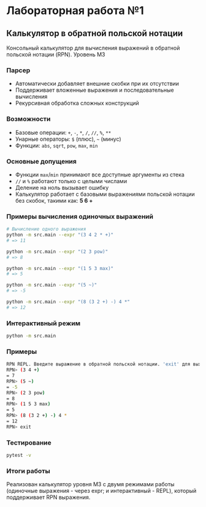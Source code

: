 # Лабораторная работа №1
## Калькулятор в обратной польской нотации

Консольный калькулятор для вычисления выражений в обратной польской нотации (RPN).
Уровень М3

### Парсер

- Автоматически добавляет внешние скобки при их отсутствии
- Поддерживает вложенные выражения и последовательные вычисления
- Рекурсивная обработка сложных конструкций


### Возможности

- Базовые операции: `+`, `-`, `*`, `/`, `//`, `%`, `**`
- Унарные операторы: `$` (плюс), `~` (минус)
- Функции: `abs`, `sqrt`, `pow`, `max`, `min`


### Основные допущения
- Функции `max`/`min` принимают все доступные аргументы из стека
- `//` и `%` работают только с целыми числами
- Деление на ноль вызывает ошибку
- Калькулятор работает с базовыми выражениями польской нотации без скобок, такими как: **5 6 +**



### Примеры вычисления одиночных выражений

```bash
# Вычисление одного выражения
python -m src.main --expr "(3 4 2 * +)"
# => 11

python -m src.main --expr "(2 3 pow)"
# => 8

python -m src.main --expr "(1 5 3 max)"
# => 5

python -m src.main --expr "(5 ~)"
# => -5

python -m src.main --expr "(8 (3 2 +) -) 4 *"
# => 12
```

### Интерактивный режим
```bash
python -m src.main
```
### Примеры
```bash
RPN REPL. Введите выражение в обратной польской нотации. 'exit' для выхода.
RPN> (3 4 +)
= 7
RPN> (5 ~)
= -5
RPN> (2 3 pow)
= 8
RPN> (1 5 3 max)
= 5
RPN> (8 (3 2 +) -) 4 *
= 12
RPN> exit
```

### Тестирование
```bash
pytest -v
```

### Итоги работы
Реализован калькулятор уровня М3 с двумя режимами работы (одиночные выражения - через expr; и интерактивный - REPL), который поддерживает RPN выражения.
